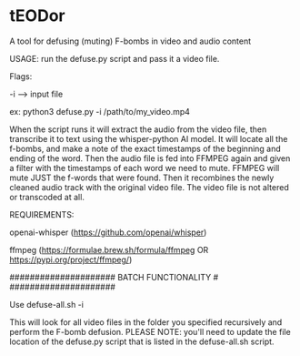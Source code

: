 # tEODor
A tool for defusing (muting) F-bombs in video and audio content

USAGE:
run the defuse.py script and pass it a video file.  

Flags:

-i --> input file

ex:
python3 defuse.py -i /path/to/my_video.mp4

When the script runs it will extract the audio from the video file, then transcribe it to text using the whisper-python AI model.  It will locate all the f-bombs, and make a note of the exact timestamps of the beginning and ending of the word.  Then the audio file is fed into FFMPEG again and given a filter with the timestamps of each word we need to mute.  FFMPEG will mute JUST the f-words that were found.  Then it recombines the newly cleaned audio track with the original video file. The video file is not altered or transcoded at all. 

REQUIREMENTS:

openai-whisper (https://github.com/openai/whisper)

ffmpeg (https://formulae.brew.sh/formula/ffmpeg OR https://pypi.org/project/ffmpeg/)


#####################
BATCH FUNCTIONALITY #
#####################

Use defuse-all.sh -i <path to folder>

This will look for all video files in the folder you specified recursively and perform the F-bomb defusion. 
PLEASE NOTE: you'll need to update the file location of the defuse.py script that is listed in the defuse-all.sh script. 
